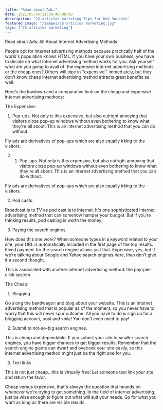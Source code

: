 ```yaml
---
title: "Read about Ads:"
date: 2021-05-06T11:54:40-08:00
description: "25 articles marketing Tips for Web Success"
featured_image: "/images/25 articles marketing.jpg"
tags: ["25 articles marketing"]
---
```


Read about Ads: 
All About Internet Advertising Methods


People opt for internet advertising methods because practically half of the world's population knows HTML. If you have your own business, you have to decide on what internet advertising method works for you. Ask yourself what are you going to avail of: the expensive internet advertising methods or the cheap ones? Others will pipe in "expensive!" immediately, but they don't know cheap internet advertising method attracts great benefits as well.

Here's the lowdown and a comparative look on the cheap and expensive internet advertising methods:

The Expensive:

1. Pop-ups. Not only is this expensive, but also outright annoying that visitors close pop-up windows without even bothering to know what they're all about. This is an internet advertising method that you can do without. 

Fly ads are derivatives of pop-ups which are also equally irking to the visitors.

2. 1. Pop-ups. Not only is this expensive, but also outright annoying that visitors close pop-up windows without even bothering to know what they're all about. This is an internet advertising method that you can do without. 

Fly ads are derivatives of pop-ups which are also equally irking to the visitors.

2. Pod casts.

Broadcast is to TV as pod cast is to internet. It's one sophisticated internet advertising method that can somehow hamper your budget. But if you're thinking results, pod casting is worth the money.

3. Paying the search engines.

How does this one work? When someone types in a keyword related to your site, your URL is automatically included in the first page of the top results. Fixed payment for the search engine allows just that. Expensive, yes, but if we're talking about Google and Yahoo search engines here, then don't give it a second thought.


This is associated with another internet advertising method: the pay-per-click system.

The Cheap:

1. Blogging.

Go along the bandwagon and blog about your website. This is an internet advertising method that is popular as of the moment, so you never have to worry that this will never spur outcome. All you have to do is sign up for a blogging account, post and voila! You don't even need to pay! 

2. Submit to not-so-big search engines.

This is cheap and dependable. If you submit your site to smaller search engines, you have bigger chances to get bigger results. Remember that the search engine giants can dwarf and overlook your site easily, so this internet advertising method might just be the right one for you.

3. Text links.

This is not just cheap...this is virtually free! Let someone text link your site and return the favor.

Cheap versus expensive, that's always the question that hounds on whenever we're trying to get something. In the field of internet advertising, just be wise enough to figure out what will suit your needs. Go for what you want as long as there are visible results. 
